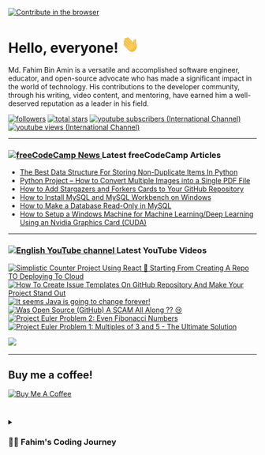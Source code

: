 [![Contribute in the browser](https://gitpod.io/button/open-in-gitpod.svg)](https://gitpod.io/#https://github.com/FahimFBA/FahimFBA)

# Hello, everyone! <img src="./img/wave.gif" width="35px" height= "35px">

Md. Fahim Bin Amin is a versatile and accomplished software engineer, educator, and open-source advocate who has made a significant impact in the world of technology. His contributions to the developer community, through his writing, video content, and mentoring, have earned him a well-deserved reputation as a leader in his field.


   <p align="left">
         <a href="https://github.com/FahimFBA?tab=followers">
         <img alt="followers" title="Follow me on Github" src="https://custom-icon-badges.demolab.com/github/followers/FahimFBA?color=236ad3&labelColor=1155ba&style=for-the-badge&logo=person-add&label=Follow&logoColor=white"/></a>
      <a href="https://github.com/FahimFBA?tab=repositories&sort=stargazers">
         <img alt="total stars" title="Total stars on GitHub" src="https://custom-icon-badges.demolab.com/github/stars/FahimFBA?color=55960c&style=for-the-badge&labelColor=488207&logo=star"/></a>
      <a href="https://www.youtube.com/@FahimAmin?sub_confirmation=1">
         <img alt="youtube subscribers (International Channel)" title="Subscribe to my YouTube channel" src="https://custom-icon-badges.demolab.com/youtube/channel/subscribers/UCG97GCUifMS2Vm28tgXQi0Q?color=%23E05D44&label=SUBSCRIBE&logo=video&logoColor=white&style=for-the-badge&labelColor=CE4630"/></a> 
      <a href="https://www.youtube.com/@FahimAmin">
         <img alt="youtube views (International Channel)" title="YouTube views" src="https://custom-icon-badges.demolab.com/youtube/channel/views/UCG97GCUifMS2Vm28tgXQi0Q?color=%23E1AD0E&logo=eye&logoColor=white&style=for-the-badge&labelColor=C79600"/></a> 
   </p>

---
### <a href="https://www.freecodecamp.org/news/author/fahimbinamin/"><img src="https://github.com/selenium-cucumber/selenium-cucumber-java/assets/64195132/1554283d-c054-47ef-bbf0-d31bf367dba7" title="freeCodeCamp Article" alt="freeCodeCamp News" width="35"/> </a>Latest freeCodeCamp Articles
* [The Best Data Structure For Storing Non-Duplicate Items In Python](https://www.freecodecamp.org/news/the-best-data-structure-for-storing-non-duplicate-items-in-python/)
* [Python Project – How to Convert Multiple Images into a Single PDF File](https://www.freecodecamp.org/news/convert-multiple-images-into-a-single-pdf-file-with-python/)
* [How to Add Stargazers and Forkers Cards to Your GitHub Repository](https://www.freecodecamp.org/news/how-to-add-stargzers-and-forkers-to-your-github-repository/)
* [How to Install MySQL and MySQL Workbench on Windows](https://www.freecodecamp.org/news/how-to-install-mysql-workbench-on-windows/)
* [How to Make a Database Read-Only in MySQL](https://www.freecodecamp.org/news/how-to-make-a-database-read-only-in-mysql/)
* [How to Setup a Windows Machine for Machine Learning/Deep Learning Using an Nvidia Graphics Card (CUDA)](https://www.freecodecamp.org/news/how-to-setup-windows-machine-for-ml-dl-using-nvidia-graphics-card-cuda/)
---

### <a href="https://www.youtube.com/@FahimAmin?sub_confirmation=1"><img src="https://cdn.worldvectorlogo.com/logos/youtube-icon.svg" title="English YouTube channel" alt="English YouTube channel" width="30"/> </a>Latest YouTube Videos

<!-- BEGIN YOUTUBE-CARDS -->
[![Simplistic Counter Project Using React 💠 Starting From Creating A Repo TO Deploying To Cloud](https://ytcards.demolab.com/?id=to2XgHIuLiY&title=Simplistic+Counter+Project+Using+React+%F0%9F%92%A0+Starting+From+Creating+A+Repo+TO+Deploying+To+Cloud&lang=en&timestamp=1695992469&background_color=%230d1117&title_color=%23ffffff&stats_color=%23dedede&max_title_lines=1&width=250&border_radius=5&duration=1839 "Simplistic Counter Project Using React 💠 Starting From Creating A Repo TO Deploying To Cloud")](https://www.youtube.com/watch?v=to2XgHIuLiY)
[![How To Create Issue Templates On GitHub Repository And Make Your Project Stand Out](https://ytcards.demolab.com/?id=rd_4azGNPbY&title=How+To+Create+Issue+Templates+On+GitHub+Repository+And+Make+Your+Project+Stand+Out&lang=en&timestamp=1695646846&background_color=%230d1117&title_color=%23ffffff&stats_color=%23dedede&max_title_lines=1&width=250&border_radius=5&duration=1046 "How To Create Issue Templates On GitHub Repository And Make Your Project Stand Out")](https://www.youtube.com/watch?v=rd_4azGNPbY)
[![It seems Java is going to change forever!](https://ytcards.demolab.com/?id=pJx8OXr-h7A&title=It+seems+Java+is+going+to+change+forever%21&lang=en&timestamp=1695201863&background_color=%230d1117&title_color=%23ffffff&stats_color=%23dedede&max_title_lines=1&width=250&border_radius=5&duration=303 "It seems Java is going to change forever!")](https://www.youtube.com/watch?v=pJx8OXr-h7A)
[![Was Open Source (GitHub) A SCAM All Along ?? 😢](https://ytcards.demolab.com/?id=CmEF7XOblQA&title=Was+Open+Source+%28GitHub%29+A+SCAM+All+Along+%3F%3F+%F0%9F%98%A2&lang=en&timestamp=1694945396&background_color=%230d1117&title_color=%23ffffff&stats_color=%23dedede&max_title_lines=1&width=250&border_radius=5&duration=1787 "Was Open Source (GitHub) A SCAM All Along ?? 😢")](https://www.youtube.com/watch?v=CmEF7XOblQA)
[![Project Euler Problem 2: Even Fibonacci Numbers](https://ytcards.demolab.com/?id=CGvv-1WsjUQ&title=Project+Euler+Problem+2%3A+Even+Fibonacci+Numbers&lang=en&timestamp=1694358010&background_color=%230d1117&title_color=%23ffffff&stats_color=%23dedede&max_title_lines=1&width=250&border_radius=5&duration=736 "Project Euler Problem 2: Even Fibonacci Numbers")](https://www.youtube.com/watch?v=CGvv-1WsjUQ)
[![Project Euler Problem 1: Multiples of 3 and 5 - The Ultimate Solution](https://ytcards.demolab.com/?id=MtCRuyX_fjk&title=Project+Euler+Problem+1%3A+Multiples+of+3+and+5+-+The+Ultimate+Solution&lang=en&timestamp=1694071875&background_color=%230d1117&title_color=%23ffffff&stats_color=%23dedede&max_title_lines=1&width=250&border_radius=5&duration=369 "Project Euler Problem 1: Multiples of 3 and 5 - The Ultimate Solution")](https://www.youtube.com/watch?v=MtCRuyX_fjk)
<!-- END YOUTUBE-CARDS -->

[<img src="https://custom-icon-badges.demolab.com/badge/-Subscribe%20For%20More-red?style=for-the-badge&logo=video&logoColor=white"/>](https://www.youtube.com/@FahimAmin?sub_confirmation=1)

<hr>

## Buy me a coffee!

<a href="https://www.buymeacoffee.com/fahimbinamin" target="_blank"><img src="https://cdn.buymeacoffee.com/buttons/v2/default-green.png" alt="Buy Me A Coffee" style="height: 60px !important;width: 217px !important;" ></a>

#

<details>
 <summary><h3>👨‍💻 Fahim's Coding Journey</h3></summary>

It's **Md. Fahim Bin Amin**, author [@freeCodeCamp](https://www.freecodecamp.org/news/author/fahimbinamin/), open-source contributor. I am also a contributor to [Microsoft](https://www.microsoft.com/en-us/) Research Investigation to OSS. Currently, I am working actively on the official [freeCodeCamp](https://www.freecodecamp.org/) Bengali team as a volunteer {🎉 I am the 3rd Bangladeshi and the first and the only student from my university, [United International University](https://www.uiu.ac.bd/), who got this opportunity to work with the official team of freeCodeCamp 😋}.

Basically, I like to work with Python, Java, C, C++, Markdown and so on. You can check my **blog site** [here](https://blog.fahimbinamin.com/).

I like to teach others about programming and technical stuff. I have [a Brand YouTube channel](https://www.youtube.com/@FahimAmin) where I teach programming and technical stuff regularly.

I also write articles frequently on various well-known platforms. Among those, [freeCodeCamp English](https://www.freecodecamp.org/news/author/fahimbinamin/), [freeCodeCamp Bengali](https://www.freecodecamp.org/bengali/news/author/fahimbinamin/), [Dev.to](https://dev.to/fahimfba) and [Hashnode](https://hashnode.com/@FahimFBA) are my most favourite platforms. 😊

[website]: https://fahimbinamin.com/
[youtube]: https://www.youtube.com/@FahimAmin

</summary>
</details>
